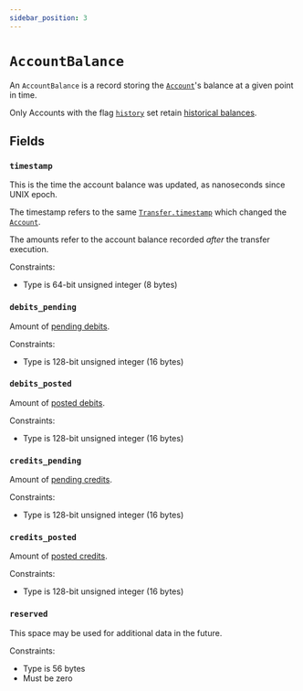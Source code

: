 ```yaml
---
sidebar_position: 3
---
```


# `AccountBalance`

An `AccountBalance` is a record storing the [`Account`](./account.md)'s balance at a given point in
time.

Only Accounts with the flag [`history`](./account.md#flagshistory) set retain
[historical balances](https://docs.tigerbeetle.com/reference/operations/get_account_balances).

## Fields

### `timestamp`

This is the time the account balance was updated, as nanoseconds since UNIX epoch.

The timestamp refers to the same [`Transfer.timestamp`](./transfer.md#timestamp) which changed the
[`Account`](./account.md).

The amounts refer to the account balance recorded _after_ the transfer execution.

Constraints:

- Type is 64-bit unsigned integer (8 bytes)

### `debits_pending`

Amount of [pending debits](./account.md#debits_pending).

Constraints:

- Type is 128-bit unsigned integer (16 bytes)

### `debits_posted`

Amount of [posted debits](./account.md#debits_posted).

Constraints:

- Type is 128-bit unsigned integer (16 bytes)

### `credits_pending`

Amount of [pending credits](./account.md#credits_pending).

Constraints:

- Type is 128-bit unsigned integer (16 bytes)

### `credits_posted`

Amount of [posted credits](./account.md#credits_posted).

Constraints:

- Type is 128-bit unsigned integer (16 bytes)

### `reserved`

This space may be used for additional data in the future.

Constraints:

- Type is 56 bytes
- Must be zero
